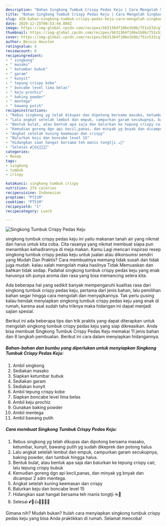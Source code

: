 ```yaml
---
description: "Bahan Singkong Tumbuk Crispy Pedas Keju | Cara Mengolah Singkong Tumbuk Crispy Pedas Keju Yang Bikin Ngiler"
title: "Bahan Singkong Tumbuk Crispy Pedas Keju | Cara Mengolah Singkong Tumbuk Crispy Pedas Keju Yang Bikin Ngiler"
slug: 420-bahan-singkong-tumbuk-crispy-pedas-keju-cara-mengolah-singkong-tumbuk-crispy-pedas-keju-yang-bikin-ngiler
date: 2020-12-25T00:53:44.088Z
image: https://img-global.cpcdn.com/recipes/b631364f106e1b9b/751x532cq70/singkong-tumbuk-crispy-pedas-keju-foto-resep-utama.jpg
thumbnail: https://img-global.cpcdn.com/recipes/b631364f106e1b9b/751x532cq70/singkong-tumbuk-crispy-pedas-keju-foto-resep-utama.jpg
cover: https://img-global.cpcdn.com/recipes/b631364f106e1b9b/751x532cq70/singkong-tumbuk-crispy-pedas-keju-foto-resep-utama.jpg
author: Bessie Houston
ratingvalue: 4
reviewcount: 8
recipeingredient:
- " singkong"
- " masako"
- " ketumbar bubuk"
- " garam"
- " kunyit"
- " tepung crispy kobe"
- " boncabe level lima belas"
- " keju prochiz"
- " baking powder"
- " mentega"
- " bawang putih"
recipeinstructions:
- "Rebus singkong yg telah dikupas dan dipotong bersama masako, ketumbar, kunyit, bawang putih yg sudah dikeprek dan potong halus"
- "Lalu angkat setelah lembut dan empuk, campurkan garam secukupnya, baking powder, dan tumbuk hingga halus."
- "Bentuk bulat, atau bentuk apa saja dan balurkan ke tepung crispy cair, lalu tepung crispy bubuk"
- "Kemudian goreng dgn api kecil,panas, dan minyak yg bnyak dan dicampur 2 sdm mentega."
- "Angkat setelah kuning keemasan dan crispy"
- "Balurkan keju dan boncabe level 15"
- "Hidangkan saat hangat bersama teh manis tongtji ☕🍝"
- "Selesai 💕💜👍🌾🌿🌻🌸"
categories:
- Resep
tags:
- singkong
- tumbuk
- crispy

katakunci: singkong tumbuk crispy 
nutrition: 274 calories
recipecuisine: Indonesian
preptime: "PT21M"
cooktime: "PT51M"
recipeyield: "1"
recipecategory: Lunch

---
```



![Singkong Tumbuk Crispy Pedas Keju](https://img-global.cpcdn.com/recipes/b631364f106e1b9b/751x532cq70/singkong-tumbuk-crispy-pedas-keju-foto-resep-utama.jpg)


singkong tumbuk crispy pedas keju ini yaitu makanan tanah air yang nikmat dan harus untuk kita coba. Cita rasanya yang nikmat membuat siapa pun menantikan kehadirannya di meja makan.
Kamu Lagi mencari inspirasi resep singkong tumbuk crispy pedas keju untuk jualan atau dikonsumsi sendiri yang Mudah Dan Praktis? Cara membuatnya memang tidak susah dan tidak juga mudah. kalau salah mengolah maka hasilnya Tidak Memuaskan dan bahkan tidak sedap. Padahal singkong tumbuk crispy pedas keju yang enak harusnya sih punya aroma dan rasa yang bisa memancing selera kita.



Ada beberapa hal yang sedikit banyak mempengaruhi kualitas rasa dari singkong tumbuk crispy pedas keju, pertama dari jenis bahan, lalu pemilihan bahan segar hingga cara mengolah dan menyajikannya. Tak perlu pusing kalau hendak menyiapkan singkong tumbuk crispy pedas keju yang enak di rumah, karena asal sudah tahu triknya maka hidangan ini dapat menjadi sajian spesial.


Berikut ini ada beberapa tips dan trik praktis yang dapat diterapkan untuk mengolah singkong tumbuk crispy pedas keju yang siap dikreasikan. Anda bisa membuat Singkong Tumbuk Crispy Pedas Keju memakai 11 jenis bahan dan 8 langkah pembuatan. Berikut ini cara dalam menyiapkan hidangannya.

<!--inarticleads1-->

##### Bahan-bahan dan bumbu yang diperlukan untuk menyiapkan Singkong Tumbuk Crispy Pedas Keju:

1. Ambil  singkong
1. Sediakan  masako
1. Siapkan  ketumbar bubuk
1. Sediakan  garam
1. Sediakan  kunyit
1. Ambil  tepung crispy kobe
1. Siapkan  boncabe level lima belas
1. Ambil  keju prochiz
1. Gunakan  baking powder
1. Ambil  mentega
1. Ambil  bawang putih




<!--inarticleads2-->

##### Cara membuat Singkong Tumbuk Crispy Pedas Keju:

1. Rebus singkong yg telah dikupas dan dipotong bersama masako, ketumbar, kunyit, bawang putih yg sudah dikeprek dan potong halus
1. Lalu angkat setelah lembut dan empuk, campurkan garam secukupnya, baking powder, dan tumbuk hingga halus.
1. Bentuk bulat, atau bentuk apa saja dan balurkan ke tepung crispy cair, lalu tepung crispy bubuk
1. Kemudian goreng dgn api kecil,panas, dan minyak yg bnyak dan dicampur 2 sdm mentega.
1. Angkat setelah kuning keemasan dan crispy
1. Balurkan keju dan boncabe level 15
1. Hidangkan saat hangat bersama teh manis tongtji ☕🍝
1. Selesai 💕💜👍🌾🌿🌻🌸




Gimana nih? Mudah bukan? Itulah cara menyiapkan singkong tumbuk crispy pedas keju yang bisa Anda praktikkan di rumah. Selamat mencoba!
